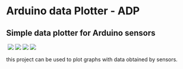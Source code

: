 # Arduino data Plotter - ADP
## Simple data plotter for Arduino sensors

![]() ![](https://img.shields.io/bitbucket/issues/ozebe/adp.svg) ![](https://img.shields.io/badge/license-apache%202-green.svg) ![](https://img.shields.io/github/repo-size/ozebe/adp.svg) ![](https://img.shields.io/github/last-commit/ozebe/adp.svg)

this project can be used to plot graphs with data obtained by sensors.
